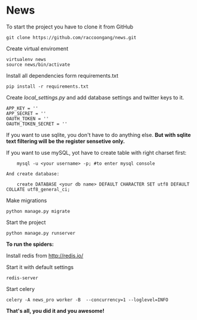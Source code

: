 # News

To start the project you have to clone it from GitHub

    git clone https://github.com/raccoongang/news.git
    
Create virtual enviroment
    
    virtualenv news
    source news/bin/activate
    
Install all dependencies form requirements.txt

    pip install -r requirements.txt
    
Create *local_settings.py* and add database settings and twitter keys to it.

    APP_KEY = ''
    APP_SECRET = ''
    OAUTH_TOKEN = ''
    OAUTH_TOKEN_SECRET = ''
 
 If you want to use sqlite, you don't have to do anything else. **But with sqlite text filtering will be the register sensetive only.**
 
 If you want to use mySQL, yot have to create table with right charset first:
 
        mysql -u <your username> -p; #to enter mysql console
        
    And create database:
      
        create DATABASE <your db name> DEFAULT CHARACTER SET utf8 DEFAULT COLLATE utf8_general_ci;
 
 
 
Make migrations
    
    python manage.py migrate
    
Start the project 
    
    python manage.py runserver
    
**To run the spiders:**
 
 Install redis from http://redis.io/
 
 Start it with default settings
 
    redis-server
 
 Start celery

    celery -A news_pro worker -B  --concurrency=1 --loglevel=INFO

**That's all, you did it and you awesome!**
